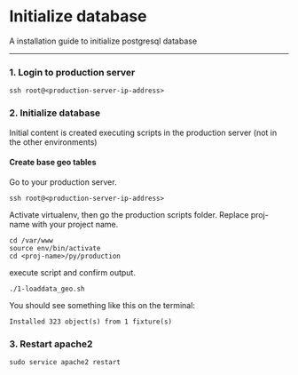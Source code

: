 # Initialize database

A installation guide to initialize postgresql database

----------

### 1. Login to production server
  ```
  ssh root@<production-server-ip-address>
  ``` 

### 2. Initialize database
Initial content is created executing scripts in the production server (not in the other environments)

#### Create base geo tables
Go to your production server.
  ```
  ssh root@<production-server-ip-address>
  ``` 
Activate virtualenv, then go the production scripts folder.
Replace proj-name with your project name.
  ```
  cd /var/www
  source env/bin/activate
  cd <proj-name>/py/production
  ```
execute script and confirm output.
  ```
  ./1-loaddata_geo.sh
  ```
  You should see something like this on the terminal:
  ```
  Installed 323 object(s) from 1 fixture(s)
  ```

### 3. Restart apache2
  ```
  sudo service apache2 restart
  ``` 
